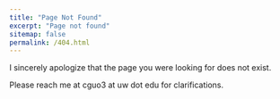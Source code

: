 ```yaml
---
title: "Page Not Found"
excerpt: "Page not found"
sitemap: false
permalink: /404.html
---
```


I sincerely apologize that the page you were looking for does not exist.

Please reach me at cguo3 at uw dot edu for clarifications.
